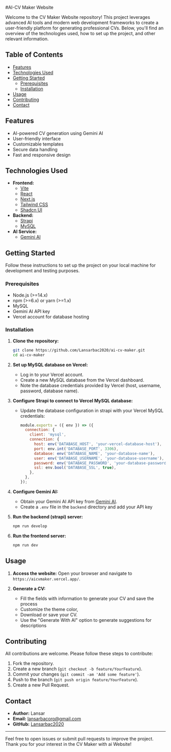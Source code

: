 #AI-CV Maker Website

Welcome to the CV Maker Website repository! This project leverages advanced AI tools and modern web development frameworks to create a user-friendly platform for generating professional CVs. Below, you'll find an overview of the technologies used, how to set up the project, and other relevant information.

## Table of Contents

- [Features](#features)
- [Technologies Used](#technologies-used)
- [Getting Started](#getting-started)
  - [Prerequisites](#prerequisites)
  - [Installation](#installation)
- [Usage](#usage)
- [Contributing](#contributing)
- [Contact](#contact)

## Features

- AI-powered CV generation using Gemini AI
- User-friendly interface
- Customizable templates
- Secure data handling
- Fast and responsive design

## Technologies Used

- **Frontend:**
  - [Vite](https://vitejs.dev/)
  - [React](https://reactjs.org/)
  - [Next.js](https://nextjs.org/)
  - [Tailwind CSS](https://tailwindcss.com/)
  - [Shadcn UI](https://shadcn.dev/)
- **Backend:**
  - [Strapi](https://strapi.io/)
  - [MySQL](https://www.mysql.com/)
- **AI Service:**
  - [Gemini AI](https://gemini.ai/)

## Getting Started

Follow these instructions to set up the project on your local machine for development and testing purposes.

### Prerequisites

- Node.js (>=14.x)
- npm (>=6.x) or yarn (>=1.x)
- MySQL
- Gemini AI API key
- Vercel account for database hosting

### Installation

1. **Clone the repository:**
    ```sh
    git clone https://github.com/Lansarbac2020/ai-cv-maker.git
    cd ai-cv-maker
    ```

4. **Set up MySQL database on Vercel:**
    - Log in to your Vercel account.
    - Create a new MySQL database from the Vercel dashboard.
    - Note the database credentials provided by Vercel (host, username, password, database name).

5. **Configure Strapi to connect to Vercel MySQL database:**
    - Update the database configuration in  strapi with your Vercel MySQL credentials:
      ```js
      module.exports = ({ env }) => ({
        connection: {
          client: 'mysql',
          connection: {
            host: env('DATABASE_HOST', 'your-vercel-database-host'),
            port: env.int('DATABASE_PORT', 3306),
            database: env('DATABASE_NAME', 'your-database-name'),
            user: env('DATABASE_USERNAME', 'your-database-username'),
            password: env('DATABASE_PASSWORD', 'your-database-password'),
            ssl: env.bool('DATABASE_SSL', true),
          },
        },
      });
      ```

6. **Configure Gemini AI:**
    - Obtain your Gemini AI API key from [Gemini AI](https://gemini.ai/).
    - Create a `.env` file in the `backend` directory and add your API key
     

7. **Run the backend (strapi) server:**
    ```sh
    npm run develop
    ```

8. **Run the frontend server:**
    ```sh 
    npm run dev
    ```

## Usage

1. **Access the website:**
    Open your browser and navigate to `https://aicvmaker.vercel.app/`.

2. **Generate a CV:**
    - Fill the fields with information to generate your CV and save the process
    - Customize the theme color,
    - Download or save your CV.
    - Use the "Generate With AI" option to generate suggestions for descriptions

## Contributing

All contributions are welcome. Please follow these steps to contribute:

1. Fork the repository.
2. Create a new branch (`git checkout -b feature/YourFeature`).
3. Commit your changes (`git commit -am 'Add some feature'`).
4. Push to the branch (`git push origin feature/YourFeature`).
5. Create a new Pull Request.


## Contact

- **Author:** Lansar
- **Email:** lansarbacoro@gmail.com
- **GitHub:** [Lansarbac2020](https://github.com/Lansarbac2020)

---

Feel free to open issues or submit pull requests to improve the project. Thank you for your interest in the CV Maker with ai Website!
